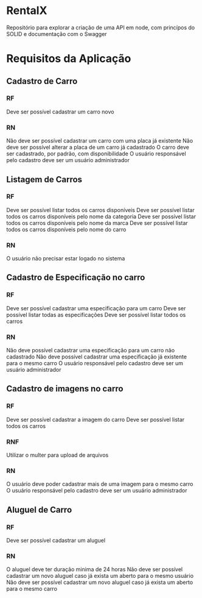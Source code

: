 # RentalX
Repositório para explorar a criação de uma API em node, com princípos do SOLID e documentação com o Swagger



# Requisitos da Aplicação

## Cadastro de Carro

### **RF**
Deve ser possível cadastrar um carro novo


### **RN**
Não deve ser possível cadastrar um carro com uma placa já existente
Não deve ser possível alterar a placa de um carro já cadastrado
O carro deve ser cadastrado, por padrão, com disponibilidade
O usuário responsável pelo cadastro deve ser um usuário administrador


## Listagem de Carros

### **RF**
Deve ser possível listar todos os carros disponíveis 
Deve ser possível listar todos os carros disponíveis pelo nome da categoria
Deve ser possível listar todos os carros disponíveis pelo nome da marca
Deve ser possível listar todos os carros disponíveis pelo nome do carro


### **RN**
O usuário não precisar estar logado no sistema


## Cadastro de Especificação no carro

### **RF**
Deve ser possível cadastrar uma especificação para um carro
Deve ser possível listar todas as especificações
Deve ser possível listar todos os carros


### **RN**
Não deve possível cadastrar uma especificação para um carro não cadastrado
Não deve possível cadastrar uma especificação já existente para o mesmo carro
O usuário responsável pelo cadastro deve ser um usuário administrador


## Cadastro de imagens no carro

### **RF**
Deve ser possível cadastrar a imagem do carro
Deve ser possível listar todos os carros


### **RNF**
Utilizar o multer para upload de arquivos


### **RN**
O usuário deve poder cadastrar mais de uma imagem para o mesmo carro
O usuário responsável pelo cadastro deve ser um usuário administrador


## Aluguel de Carro

### **RF**
Deve ser possível cadastrar um aluguel


### **RN**
O aluguel deve ter duração minima de 24 horas
Não deve ser possível cadastrar um novo aluguel caso já exista um aberto para o mesmo usuário
Não deve ser possível cadastrar um novo aluguel caso já exista um aberto para o mesmo carro
